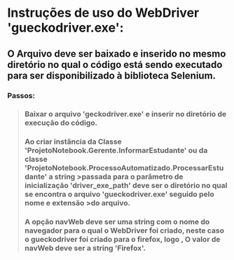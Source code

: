 # Instruções de uso do WebDriver 'gueckodriver.exe':

## O Arquivo deve ser baixado e inserido no mesmo diretório no qual o código está sendo executado para ser disponibilizado à biblioteca Selenium.

### Passos:

> ### Baixar o arquivo 'geckodriver.exe' e inserir no diretório de execução do código.
>
> ### Ao criar instância da Classe 'ProjetoNotebook.Gerente.InformarEstudante' ou da classe 'ProjetoNotebook.ProcessoAutomatizado.ProcessarEstudante' a string >passada para o parâmetro de inicialização 'driver_exe_path' deve ser o diretório no qual se encontra o arquivo 'gueckodriver.exe' seguido pelo nome e extensão >do arquivo.
> 
> ### A opção navWeb deve ser uma string com o nome do navegador para o qual o WebDriver foi criado, neste caso o gueckodriver foi criado para o firefox, logo , O valor de navWeb deve ser a string 'Firefox'.
